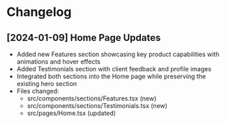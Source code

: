 # Changelog

## [2024-01-09] Home Page Updates
- Added new Features section showcasing key product capabilities with animations and hover effects
- Added Testimonials section with client feedback and profile images
- Integrated both sections into the Home page while preserving the existing hero section
- Files changed:
  - src/components/sections/Features.tsx (new)
  - src/components/sections/Testimonials.tsx (new)
  - src/pages/Home.tsx (updated)
